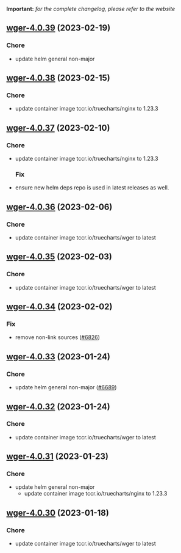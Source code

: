 **Important:**
*for the complete changelog, please refer to the website*




## [wger-4.0.39](https://github.com/truecharts/charts/compare/wger-4.0.38...wger-4.0.39) (2023-02-19)

### Chore

- update helm general non-major
  
  


## [wger-4.0.38](https://github.com/truecharts/charts/compare/wger-4.0.37...wger-4.0.38) (2023-02-15)

### Chore

- update container image tccr.io/truecharts/nginx to 1.23.3
  
  


## [wger-4.0.37](https://github.com/truecharts/charts/compare/wger-4.0.36...wger-4.0.37) (2023-02-10)

### Chore

- update container image tccr.io/truecharts/nginx to 1.23.3
  
  ### Fix

- ensure new helm deps repo is used in latest releases as well.
  
  


## [wger-4.0.36](https://github.com/truecharts/charts/compare/wger-4.0.35...wger-4.0.36) (2023-02-06)

### Chore

- update container image tccr.io/truecharts/wger to latest
  
  


## [wger-4.0.35](https://github.com/truecharts/charts/compare/wger-4.0.34...wger-4.0.35) (2023-02-03)

### Chore

- update container image tccr.io/truecharts/wger to latest
  
  


## [wger-4.0.34](https://github.com/truecharts/charts/compare/wger-4.0.33...wger-4.0.34) (2023-02-02)

### Fix

- remove non-link sources ([#6826](https://github.com/truecharts/charts/issues/6826))
  
  


## [wger-4.0.33](https://github.com/truecharts/charts/compare/wger-4.0.32...wger-4.0.33) (2023-01-24)

### Chore

- update helm general non-major ([#6689](https://github.com/truecharts/charts/issues/6689))
  
  


## [wger-4.0.32](https://github.com/truecharts/charts/compare/wger-4.0.31...wger-4.0.32) (2023-01-24)

### Chore

- update container image tccr.io/truecharts/wger to latest
  
  


## [wger-4.0.31](https://github.com/truecharts/charts/compare/wger-4.0.30...wger-4.0.31) (2023-01-23)

### Chore

- update helm general non-major
  - update container image tccr.io/truecharts/nginx to 1.23.3
  
  


## [wger-4.0.30](https://github.com/truecharts/charts/compare/wger-4.0.29...wger-4.0.30) (2023-01-18)

### Chore

- update container image tccr.io/truecharts/wger to latest
  
  
